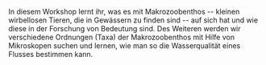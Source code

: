 
In diesem Workshop lernt ihr, was es mit Makrozoobenthos -- kleinen
wirbellosen Tieren, die in Gewässern zu finden sind -- auf sich hat und
wie diese in der Forschung von Bedeutung sind. Des Weiteren werden wir
verschiedene Ordnungen (Taxa) der Makrozoobenthos mit Hilfe von
Mikroskopen suchen und lernen, wie man so die Wasserqualität eines
Flusses bestimmen kann.
